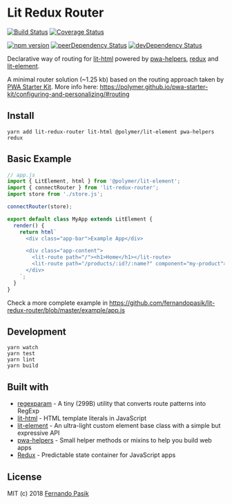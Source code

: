 # Lit Redux Router

[![Build Status][badge-1]][url-1]
[![Coverage Status][badge-2]][url-2]

[![npm version][badge-3]][url-3]
[![peerDependency Status][badge-4]][url-4]
[![devDependency Status][badge-5]][url-5]

[badge-1]: https://circleci.com/gh/fernandopasik/lit-redux-router.svg?style=svg
[badge-2]: https://codecov.io/gh/fernandopasik/lit-redux-router/branch/master/graph/badge.svg
[badge-3]: https://img.shields.io/npm/v/lit-redux-router.svg
[badge-4]: https://david-dm.org/fernandopasik/lit-redux-router/peer-status.svg
[badge-5]: https://david-dm.org/fernandopasik/lit-redux-router/dev-status.svg

[url-1]: https://circleci.com/gh/fernandopasik/lit-redux-router "Build Status"
[url-2]: https://codecov.io/gh/fernandopasik/lit-redux-router "Coverage Status"
[url-3]: https://www.npmjs.com/package/lit-redux-router "npm version"
[url-4]: https://david-dm.org/fernandopasik/lit-redux-router?type=peer "Peer Dependency Status"
[url-5]: https://david-dm.org/fernandopasik/lit-redux-router?type=dev "Dev Dependency Status"

Declarative way of routing for [lit-html](https://github.com/Polymer/lit-html) powered by [pwa-helpers](https://github.com/Polymer/pwa-helpers), [redux](https://redux.js.org/) and [lit-element](https://github.com/Polymer/lit-element).

A minimal router solution (~1.25 kb) based on the routing approach taken by [PWA Starter Kit](https://github.com/polymer/pwa-starter-kit).
More info here: https://polymer.github.io/pwa-starter-kit/configuring-and-personalizing/#routing

## Install

```
yarn add lit-redux-router lit-html @polymer/lit-element pwa-helpers redux
```

## Basic Example

```js
// app.js
import { LitElement, html } from '@polymer/lit-element';
import { connectRouter } from 'lit-redux-router';
import store from './store.js';

connectRouter(store);

export default class MyApp extends LitElement {
  render() {
    return html`
      <div class="app-bar">Example App</div>

      <div class="app-content">
        <lit-route path="/"><h1>Home</h1></lit-route>
        <lit-route path="/products/:id?/:name?" component="my-product"></lit-route>
      </div>
    `;
  }
}
```

Check a more complete example in https://github.com/fernandopasik/lit-redux-router/blob/master/example/app.js

## Development

```
yarn watch
yarn test
yarn lint
yarn build
```

## Built with

* [regexparam](https://github.com/lukeed/regexparam) - A tiny (299B) utility that converts route patterns into RegExp
* [lit-html](https://github.com/Polymer/lit-html) - HTML template literals in JavaScript
* [lit-element](https://github.com/Polymer/lit-element) - An ultra-light custom element base class with a simple but expressive API
* [pwa-helpers](https://github.com/Polymer/pwa-helpers) - Small helper methods or mixins to help you build web apps
* [Redux](https://redux.js.org/) - Predictable state container for JavaScript apps

## License

MIT (c) 2018 [Fernando Pasik](https://fernandopasik.com)
